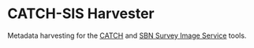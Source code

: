 CATCH-SIS Harvester
===================

Metadata harvesting for the [CATCH](https://github.com/Small-Bodies-Node/catch) and [SBN Survey Image Service](https://github.com/Small-Bodies-Node/sbn-survey-image-service) tools.

